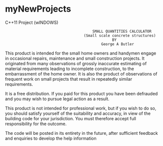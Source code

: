 # myNewProjects
C++11 Project (wINDOWS)


                                            SMALL QUANTITIES CALCULATOR                 
                                        (Small scale concrete structures)     
                                                     BY                            
                                                George A Butler 


 
This product is intended for the small home owners and handymen engage in occasional repairs, maintenance and small construction projects. It originated from many observations of grossly inaccurate estimating of material requirements leading to incomplete construction, to the embarrassment of the home owner. It is also the product of observations of frequent work on small projects that result in repeatedly similar requirements.

It is a free distribution. If you paid for this product you have been defrauded and you may wish to pursue legal action as a result.

This product is not intended for professional work, but if you wish to do so, you should satisfy yourself of the suitability and accuracy, in view of the building code for your jurisdiction. You must therefore accept full responsibility for the outcome.

The code will be posted in its entirety in the future, after sufficient feedback and enquiries to develop the help information


